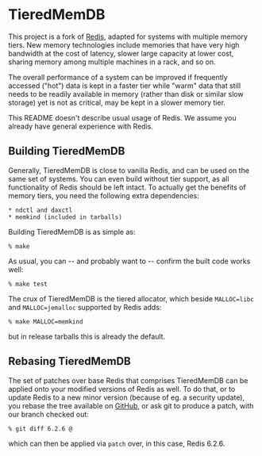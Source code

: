 TieredMemDB
===========

This project is a fork of [Redis](https://redis.io), adapted for systems
with multiple memory tiers.  New memory technologies include memories that
have very high bandwidth at the cost of latency, slower large capacity
at lower cost, sharing memory among multiple machines in a rack, and so on.

The overall performance of a system can be improved if frequently accessed
("hot") data is kept in a faster tier while "warm" data that still needs
to be readily available in memory (rather than disk or similar slow storage)
yet is not as critical, may be kept in a slower memory tier.

This README doesn't describe usual usage of Redis.  We assume you already
have general experience with Redis.


Building TieredMemDB
--------------------

Generally, TieredMemDB is close to vanilla Redis, and can be used on the
same set of systems.  You can even build without tier support, as all
functionality of Redis should be left intact.  To actually get the benefits
of memory tiers, you need the following extra dependencies:

    * ndctl and daxctl
    * memkind (included in tarballs)

Building TieredMemDB is as simple as:

    % make

As usual, you can -- and probably want to -- confirm the built code works
well:

    % make test

The crux of TieredMemDB is the tiered allocator, which beside `MALLOC=libc`
and `MALLOC=jemalloc` supported by Redis adds:

    % make MALLOC=memkind

but in release tarballs this is already the default.


Rebasing TieredMemDB
--------------------

The set of patches over base Redis that comprises TieredMemDB can be applied
onto your modified versions of Redis as well.  To do that, or to update
Redis to a new minor version (because of eg. a security update), you rebase
the tree available on [GitHub](https://github.com/TieredMemDB/TieredMemDB),
or ask git to produce a patch, with our branch checked out:

    % git diff 6.2.6 @

which can then be applied via `patch` over, in this case, Redis 6.2.6.
